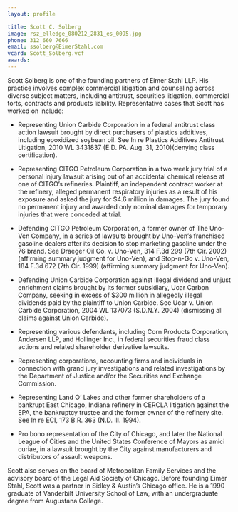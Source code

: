 ```yaml
---
layout: profile

title: Scott C. Solberg
image: rsz_elledge_080212_2831_es_0095.jpg
phone: 312 660 7666
email: ssolberg@EimerStahl.com
vcard: Scott_Solberg.vcf
awards:
---
```

Scott Solberg is one of the founding partners of Eimer Stahl LLP. His practice involves complex commercial litigation and counseling across diverse subject matters, including antitrust, securities litigation, commercial torts, contracts and products liability. Representative cases that Scott has worked on include:

* Representing Union Carbide Corporation in a federal antitrust class action lawsuit brought by direct purchasers of plastics additives, including epoxidized soybean oil.  See In re Plastics Additives Antitrust Litigation, 2010 WL 3431837 (E.D. PA. Aug. 31, 2010)(denying class certification).

* Representing CITGO Petroleum Corporation in a two week jury trial of a personal injury lawsuit arising out of an accidental chemical release at one of CITGO’s refineries.  Plaintiff, an independent contract worker at the refinery, alleged permanent respiratory injuries as a result of his exposure and asked the jury for $4.6 million in damages.  The jury found no permanent injury and awarded only nominal damages for temporary injuries that were conceded at trial.

* Defending CITGO Petroleum Corporation, a former owner of The Uno-Ven Company, in a series of lawsuits brought by Uno-Ven’s franchised gasoline dealers after its decision to stop marketing gasoline under the 76 brand. See Draeger Oil Co. v. Uno-Ven, 314 F.3d 299 (7th Cir. 2002) (affirming summary judgment for Uno-Ven), and Stop-n-Go v. Uno-Ven, 184 F.3d 672 (7th Cir. 1999) (affirming summary judgment for Uno-Ven).

* Defending Union Carbide Corporation against illegal dividend and unjust enrichment claims brought by its former subsidiary, Ucar Carbon Company, seeking in excess of $300 million in allegedly illegal dividends paid by the plaintiff to Union Carbide. See Ucar v. Union Carbide Corporation, 2004 WL 137073 (S.D.N.Y. 2004) (dismissing all claims against Union Carbide).

* Representing various defendants, including Corn Products Corporation, Andersen LLP, and Hollinger Inc., in federal securities fraud class actions and related shareholder derivative lawsuits.

* Representing corporations, accounting firms and individuals in connection with grand jury investigations and related investigations by the Department of Justice and/or the Securities and Exchange Commission.

* Representing Land O’ Lakes and other former shareholders of a bankrupt East Chicago, Indiana refinery in CERCLA litigation against the EPA, the bankruptcy trustee and the former owner of the refinery site. See In re ECI, 173 B.R. 363 (N.D. Ill. 1994).

* Pro bono representation of the City of Chicago, and later the National League of Cities and the United States Conference of Mayors as amici curiae, in a lawsuit brought by the City against manufacturers and distributors of assault weapons.

Scott also serves on the board of Metropolitan Family Services and the advisory board of the Legal Aid Society of Chicago. Before founding Eimer Stahl, Scott was a partner in Sidley & Austin’s Chicago office. He is a 1990 graduate of Vanderbilt University School of Law, with an undergraduate degree from Augustana College.
